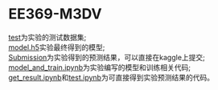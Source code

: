 # EE369-M3DV 
[test](./test)为实验的测试数据集;     
[model.h5](./model.h5)实验最终得到的模型;    
[Submission](./Submission)为实验得到的预测结果，可以直接在kaggle上提交;    
[model_and_train.ipynb](model_and_train)为实验编写的模型和训练相关代码;  
[get_result.ipynb](./get_result)和[test.ipynb](./test.ipynb)为可直接得到实验预测结果的代码。
